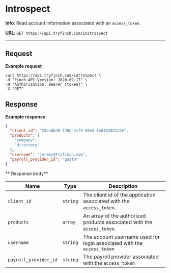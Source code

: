 # Introspect

**Info**: Read account information associated with an `access_token`.

**URL**: `GET https://api.tryfinch.com/instrospect`

***

## Request

**Example request**

```shell
curl https://api.tryfinch.com/introspect \
-H "Finch-API-Version: 2020-09-17" \
-H "Authorization: Bearer {token}" \
-X "GET"
```

## Response

**Example response**

```json
{
  "client_id": "25ea8bd8-f76b-41f9-96e3-1e6162021c50",
  "products": [
    "company",
    "directory"
  ],
  "username": "jeremy@tryfinch.com",
  "payroll_provider_id": "gusto"
}
```

** Response body**


Name | Type | Description
-----|------|-------------
`client_id` | `string` | The client id of the application associated with the `access_token`.
`products` | `array` | An array of the authorized products associated with the `access_token`.
`username` | `string` | The account username used for login associated with the `access_token`
`payroll_provider_id` | `string` | The payroll provider associated with the `access_token`